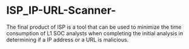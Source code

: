 # ISP_IP-URL-Scanner-
The final product of ISP is a tool that can be used to minimize the time consumption of L1 SOC analysts when completing the initial analysis in determining if a IP address or a URL is malicious.
